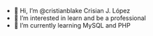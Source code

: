 - 👋 Hi, I’m @cristianblake Crisian J. López
- 👀 I’m interested in learn and be a professional
- 🌱 I’m currently learning MySQL and PHP
